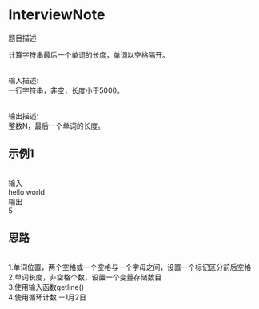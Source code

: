 # InterviewNote
题目描述

计算字符串最后一个单词的长度，单词以空格隔开。

<br>输入描述:
<br>一行字符串，非空，长度小于5000。

<br>输出描述:
<br>整数N，最后一个单词的长度。

## 示例1
<br>输入
<br>hello world
<br>输出
<br>5

## 思路
<br>1.单词位置，两个空格或一个空格与一个字母之间，设置一个标记区分前后空格
<br>2.单词长度，非空格个数，设置一个变量存储数目
<br>3.使用输入函数getline()
<br>4.使用循环计数
		 	                   --1月2日
